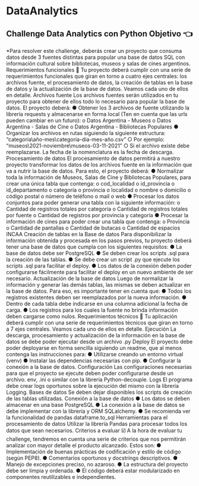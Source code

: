 # DataAnalytics
Challenge Data Analytics con Python
Objetivo 👈
--------------------------------
*Para resolver este challenge, deberás crear un proyecto que consuma datos desde
3 fuentes distintas para popular una base de datos SQL con información cultural
sobre bibliotecas, museos y salas de cines argentinos.
Requerimientos funcionales 🔎
Tu proyecto deberá cumplir con una serie de requerimientos funcionales que giran
en torno a cuatro ejes centrales: los archivos fuente, el procesamiento de datos, la
creación de tablas en la base de datos y la actualización de la base de datos.
Veamos cada uno de ellos en detalle.
Archivos fuente
Los archivos fuentes serán utilizados en tu proyecto para obtener de ellos todo lo
necesario para popular la base de datos. El proyecto deberá:
● Obtener los 3 archivos de fuente utilizando la librería requests y
almacenarse en forma local (Ten en cuenta que las urls pueden cambiar en
un futuro):
o Datos Argentina - Museos
o Datos Argentina - Salas de Cine
o Datos Argentina - Bibliotecas Populares
● Organizar los archivos en rutas siguiendo la siguiente estructura:
“categoría\año-mes\categoria-dia-mes-año.csv”
○ Por ejemplo: “museos\2021-noviembre\museos-03-11-2021”
○ Si el archivo existe debe reemplazarse. La fecha de la nomenclatura
es la fecha de descarga.
Procesamiento de datos
El procesamiento de datos permitirá a nuestro proyecto transformar los datos de los
archivos fuente en la información que va a nutrir la base de datos. Para esto, el
proyecto deberá:
● Normalizar toda la información de Museos, Salas de Cine y Bibliotecas
Populares, para crear una única tabla que contenga:
o cod_localidad
o id_provincia
o id_departamento
o categoría
o provincia
o localidad
o nombre
o domicilio
o código postal
o número de teléfono
o mail
o web
● Procesar los datos conjuntos para poder generar una tabla con la siguiente
información:
o Cantidad de registros totales por categoría
o Cantidad de registros totales por fuente
o Cantidad de registros por provincia y categoría
● Procesar la información de cines para poder crear una tabla que contenga:
o Provincia
o Cantidad de pantallas
o Cantidad de butacas
o Cantidad de espacios INCAA
Creación de tablas en la Base de datos
Para disponibilizar la información obtenida y procesada en los pasos previos, tu
proyecto deberá tener una base de datos que cumpla con los siguientes requisitos:
● La base de datos debe ser PostgreSQL
● Se deben crear los scripts .sql para la creación de las tablas.
● Se debe crear un script .py que ejecute los scripts .sql para facilitar el deploy.
● Los datos de la conexión deben poder configurarse fácilmente para facilitar
el deploy en un nuevo ambiente de ser necesario.
Actualización de la base de datos
Luego de normalizar la información y generar las demás tablas, las mismas se
deben actualizar en la base de datos. Para eso, es importante tener en cuenta que:
● Todos los registros existentes deben ser reemplazados por la nueva
información.
● Dentro de cada tabla debe indicarse en una columna adicional la fecha de
carga.
● Los registros para los cuales la fuente no brinda información deben cargarse
como nulos.
Requerimientos técnicos 🔧
Tu aplicación deberá cumplir con una serie de requerimientos técnicos que giran en
torno a 7 ejes centrales. Veamos cada uno de ellos en detalle.
Ejecución
La descarga, procesamiento y actualización de la información en la base de datos
se debe poder ejecutar desde un archivo .py
Deploy
El proyecto debe poder deployarse en forma sencilla siguiendo un readme, que al
menos contenga las instrucciones para:
● Utilizarse creando un entorno virtual (venv)
● Instalar las dependencias necesarias con pip.
● Configurar la conexión a la base de datos.
Configuración
Las configuraciones necesarias para que el proyecto se ejecute deben poder
configurarse desde un archivo. env, .ini o similar con la librería Python-decouple.
Logs
El programa debe crear logs oportunos sobre la ejecución del mismo con la librería
Logging.
Bases de datos
Se deben dejar disponibles los scripts de creación de las tablas utilizadas.
Conexión a la base de datos
● Los datos se deben almacenar en una base PostgreSQL
● La conexión a la base de datos se debe implementar con la librería y ORM
SQLalchemy.
● Se recomienda ver la funcionalidad de pandas dataframe.to_sql
Herramientas para el procesamiento de datos
Utilizar la librería Pandas para procesar todos los datos que sean necesarios.
Criterios a evaluar ☑️
A la hora de evaluar tu challenge, tendremos en cuenta una serie de criterios que
nos permitirán analizar con mayor detalle el producto alcanzado. Estos son:
● Implementación de buenas prácticas de codificación y estilo de código
(según PEP8).
● Comentarios oportunos y docstrings descriptivos.
● Manejo de excepciones preciso, no azaroso.
● La estructura del proyecto debe ser limpia y ordenada.
● El código deberá estar modularizado en componentes reutilizables e
independientes.
